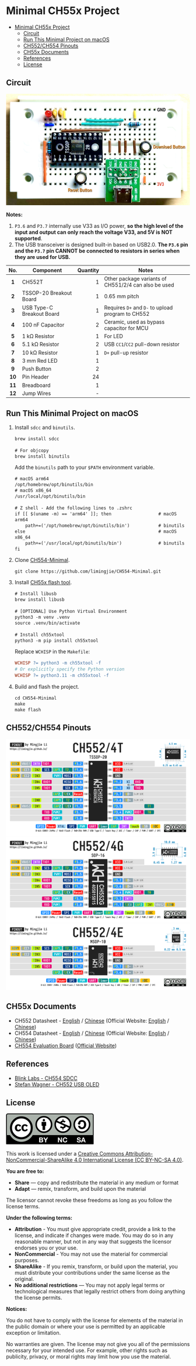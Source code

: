 # Minimal CH55x Project

- [Minimal CH55x Project](#minimal-ch55x-project)
  - [Circuit](#circuit)
  - [Run This Minimal Project on macOS](#run-this-minimal-project-on-macos)
  - [CH552/CH554 Pinouts](#ch552ch554-pinouts)
  - [CH55x Documents](#ch55x-documents)
  - [References](#references)
  - [License](#license)

## Circuit

![CH552T Minimal Circuit](./Images/CH552T%20Minimal%20Circuit.png)

**Notes:**

1. `P3.6` and `P3.7` internally use V33 as I/O power, **so the high level of the input and output can only reach the voltage V33, and 5V is NOT supported**.
2. The USB transceiver is designed built-in based on USB2.0. **The `P3.6` pin and the `P3.7` pin CANNOT be connected to resistors in series when they are used for USB.**

|  No.   | Component                 | Quantity | Notes                                                |
| :----: | ------------------------- | -------: | ---------------------------------------------------- |
| **1**  | CH552T                    |        1 | Other package variants of CH551/2/4 can also be used |
| **2**  | TSSOP-20 Breakout Board   |        1 | 0.65 mm pitch                                        |
| **3**  | USB Type-C Breakout Board |        1 | Requires `D+` and `D-` to upload program to CH552    |
| **4**  | 100 nF Capacitor          |        2 | Ceramic, used as bypass capacitor for MCU            |
| **5**  | 1 kΩ Resistor             |        1 | For LED                                              |
| **6**  | 5.1 kΩ Resistor           |        2 | USB `CC1`/`CC2` pull-down resistor                   |
| **7**  | 10 kΩ Resistor            |        1 | `D+` pull-up resistor                                |
| **8**  | 3 mm Red LED              |        1 |                                                      |
| **9**  | Push Button               |        2 |                                                      |
| **10** | Pin Header                |       24 |                                                      |
| **11** | Breadboard                |        1 |                                                      |
| **12** | Jump Wires                |        - |                                                      |

## Run This Minimal Project on macOS

1. Install `sdcc` and `binutils`.

    ```shell
    brew install sdcc

    # For objcopy
    brew install binutils
    ```

    Add the `binutils` path to your `$PATH` environment variable.

    ```shell
    # macOS arm64
    /opt/homebrew/opt/binutils/bin
    # macOS x86_64
    /usr/local/opt/binutils/bin

    # Z shell - Add the following lines to .zshrc
    if [[ $(uname -m) == 'arm64' ]]; then                  # macOS arm64
        path+=('/opt/homebrew/opt/binutils/bin')           # binutils
    else                                                   # macOS x86_64
        path+=('/usr/local/opt/binutils/bin')              # binutils
    fi
    ```

2. Clone [CH554-Minimal](https://github.com/limingjie/CH554-Minimal.git).

    ```shell
    git clone https://github.com/limingjie/CH554-Minimal.git
    ```

3. Install [CH55x flash tool](https://github.com/MarsTechHAN/ch552tool).

    ```shell
    # Install libusb
    brew install libusb

    # [OPTIONAL] Use Python Virtual Environment
    python3 -m venv .venv
    source .venv/bin/activate

    # Install ch55xtool
    python3 -m pip install ch55xtool
    ```

    Replace `WCHISP` in the `Makefile`:

    ```Makefile
    WCHISP ?= python3 -m ch55xtool -f
    # Or explicitly specify the Python version
    WCHISP ?= python3.11 -m ch55xtool -f
    ```

4. Build and flash the project.

    ```shell
    cd CH554-Minimal
    make
    make flash
    ```

## CH552/CH554 Pinouts

![CH55xG_Pinout](Images/CH55xT_Pinout.png)
![CH55xT_Pinout](Images/CH55xG_Pinout.png)
![CH55xE_Pinout](Images/CH55xE_Pinout.png)

## CH55x Documents

- CH552 Datasheet - [English](./Documents/CH552%20Datasheet%20V1.8%20-%20English.PDF) / [Chinese](./Documents/CH552%20Datasheet%20V1.8%20-%20English.PDF) (Official Website: [English](https://wch-ic.com/downloads/CH552DS1_PDF.html) / [Chinese](https://www.wch.cn/downloads/CH552DS1_PDF.html))
- CH554 Datasheet - [English](./Documents/CH554%20Datasheet%20V1.8%20-%20English.PDF) / [Chinese](./Documents/CH554%20Datasheet%20V2.1%20-%20Chinese.PDF) (Official Website: [English](https://wch-ic.com/downloads/CH554DS1_PDF.html) / [Chinese](https://www.wch.cn/downloads/CH554DS1_PDF.html))
- [CH554 Evaluation Board](./Documents/CH554EVT.ZIP) ([Official Website](https://www.wch.cn/downloads/CH554EVT_ZIP.html))

## References

- [Blink Labs - CH554 SDCC](https://github.com/Blinkinlabs/ch554_sdcc)
- [Stefan Wagner - CH552 USB OLED](https://github.com/wagiminator/CH552-USB-OLED)

## License

![CC by-nc-sa](./Images/by-nc-sa.svg)

This work is licensed under a [Creative Commons Attribution-NonCommercial-ShareAlike 4.0 International License (CC BY-NC-SA 4.0)](https://creativecommons.org/licenses/by-nc-sa/4.0/).

**You are free to:**

- **Share** — copy and redistribute the material in any medium or format
- **Adapt** — remix, transform, and build upon the material

The licensor cannot revoke these freedoms as long as you follow the license terms.

**Under the following terms:**

- **Attribution** - You must give appropriate credit, provide a link to the license, and indicate if changes were made. You may do so in any reasonable manner, but not in any way that suggests the licensor endorses you or your use.
- **NonCommercial** - You may not use the material for commercial purposes.
- **ShareAlike** - If you remix, transform, or build upon the material, you must distribute your contributions under the same license as the original.
- **No additional restrictions** — You may not apply legal terms or technological measures that legally restrict others from doing anything the license permits.

**Notices:**

You do not have to comply with the license for elements of the material in the public domain or where your use is permitted by an applicable exception or limitation.

No warranties are given. The license may not give you all of the permissions necessary for your intended use. For example, other rights such as publicity, privacy, or moral rights may limit how you use the material.
